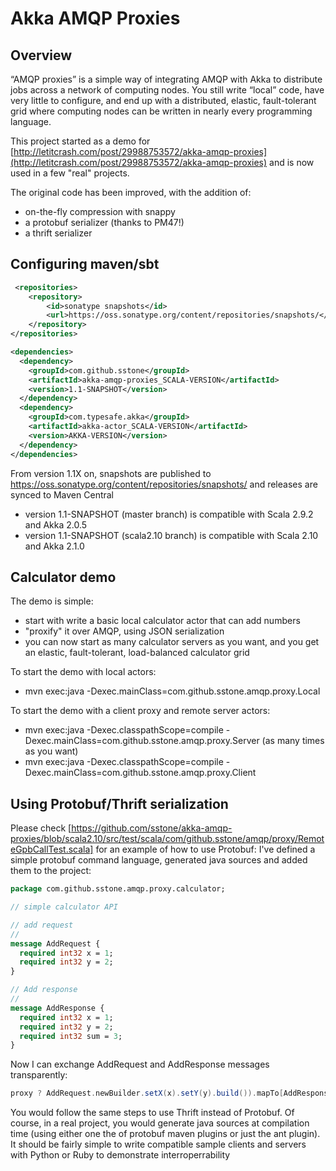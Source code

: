 # Akka AMQP Proxies

## Overview

“AMQP proxies” is a simple way of integrating AMQP with Akka to distribute jobs across a network of computing nodes.
You still write “local” code, have very little to configure, and end up with a distributed, elastic,
fault-tolerant grid where computing nodes can be written in nearly every programming language.

This project started as a demo for [http://letitcrash.com/post/29988753572/akka-amqp-proxies](http://letitcrash.com/post/29988753572/akka-amqp-proxies) and
is now used in a few "real" projects.

The original code has been improved, with the addition of:
* on-the-fly compression with snappy
* a protobuf serializer (thanks to PM47!)
* a thrift serializer

## Configuring maven/sbt

```xml
 <repositories>
    <repository>
        <id>sonatype snapshots</id>
        <url>https://oss.sonatype.org/content/repositories/snapshots/</url>
    </repository>
</repositories>

<dependencies>
  <dependency>
    <groupId>com.github.sstone</groupId>
    <artifactId>akka-amqp-proxies_SCALA-VERSION</artifactId>
    <version>1.1-SNAPSHOT</version>
  </dependency>
  <dependency>
    <groupId>com.typesafe.akka</groupId>
    <artifactId>akka-actor_SCALA-VERSION</artifactId>
    <version>AKKA-VERSION</version>
  </dependency>
</dependencies>
```

From version 1.1X on, snapshots are published to https://oss.sonatype.org/content/repositories/snapshots/ and releases
are synced to Maven Central

* version 1.1-SNAPSHOT (master branch) is compatible with Scala 2.9.2 and Akka 2.0.5
* version 1.1-SNAPSHOT (scala2.10 branch) is compatible with Scala 2.10 and Akka 2.1.0

## Calculator demo

The demo is simple:

* start with write a basic local calculator actor that can add numbers
* "proxify" it over AMQP, using JSON serialization
* you can now start as many calculator servers as you want, and you get an elastic, fault-tolerant, load-balanced calculator grid

To start the demo with local actors:

* mvn exec:java -Dexec.mainClass=com.github.sstone.amqp.proxy.Local

To start the demo with a client proxy and remote server actors:

* mvn exec:java -Dexec.classpathScope=compile -Dexec.mainClass=com.github.sstone.amqp.proxy.Server (as many times as you want)
* mvn exec:java -Dexec.classpathScope=compile -Dexec.mainClass=com.github.sstone.amqp.proxy.Client

## Using Protobuf/Thrift serialization

Please check [https://github.com/sstone/akka-amqp-proxies/blob/scala2.10/src/test/scala/com/github.sstone/amqp/proxy/RemoteGpbCallTest.scala] for an example
of how to use Protobuf: I've defined a simple protobuf command language, generated java sources and added them to the project:

``` protobuf
package com.github.sstone.amqp.proxy.calculator;

// simple calculator API

// add request
//
message AddRequest {
  required int32 x = 1;
  required int32 y = 2;
}

// Add response
//
message AddResponse {
  required int32 x = 1;
  required int32 y = 2;
  required int32 sum = 3;
}
```

Now I can exchange AddRequest and AddResponse messages transparently:

```scala
proxy ? AddRequest.newBuilder.setX(x).setY(y).build()).mapTo[AddResponse]
```

You would follow the same steps to use Thrift instead of Protobuf.
Of course, in a real project, you would generate java sources at compilation time (using either one the of protobuf maven plugins or just the ant plugin).
It should be fairly simple to write compatible sample clients and servers with Python or Ruby to demonstrate interroperrability


